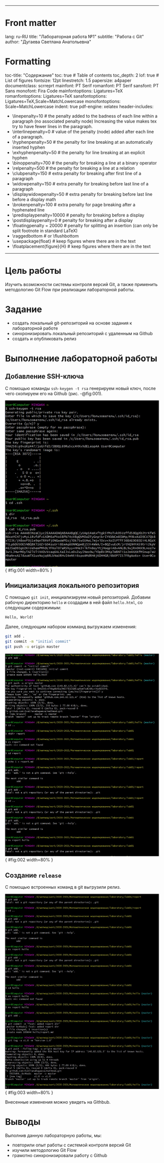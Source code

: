 
---
# Front matter
lang: ru-RU
title: "Лабораторная работа №1"
subtitle: "Работа с Git"
author: "Дугаева Светлана Анатольевна"

# Formatting
toc-title: "Содержание"
toc: true # Table of contents
toc_depth: 2
lof: true # List of figures
fontsize: 12pt
linestretch: 1.5
papersize: a4paper
documentclass: scrreprt
mainfont: PT Serif
romanfont: PT Serif
sansfont: PT Sans
monofont: Fira Code
mainfontoptions: Ligatures=TeX
romanfontoptions: Ligatures=TeX
sansfontoptions: Ligatures=TeX,Scale=MatchLowercase
monofontoptions: Scale=MatchLowercase
indent: true
pdf-engine: xelatex
header-includes:
  - \linepenalty=10 # the penalty added to the badness of each line within a paragraph (no associated penalty node) Increasing the value makes tex try to have fewer lines in the paragraph.
  - \interlinepenalty=0 # value of the penalty (node) added after each line of a paragraph.
  - \hyphenpenalty=50 # the penalty for line breaking at an automatically inserted hyphen
  - \exhyphenpenalty=50 # the penalty for line breaking at an explicit hyphen
  - \binoppenalty=700 # the penalty for breaking a line at a binary operator
  - \relpenalty=500 # the penalty for breaking a line at a relation
  - \clubpenalty=150 # extra penalty for breaking after first line of a paragraph
  - \widowpenalty=150 # extra penalty for breaking before last line of a paragraph
  - \displaywidowpenalty=50 # extra penalty for breaking before last line before a display math
  - \brokenpenalty=100 # extra penalty for page breaking after a hyphenated line
  - \predisplaypenalty=10000 # penalty for breaking before a display
  - \postdisplaypenalty=0 # penalty for breaking after a display
  - \floatingpenalty = 20000 # penalty for splitting an insertion (can only be split footnote in standard LaTeX)
  - \raggedbottom # or \flushbottom
  - \usepackage{float} # keep figures where there are in the text
  - \floatplacement{figure}{H} # keep figures where there are in the text
---

# Цель работы

Изучить возможности системы контроля версий Git, а также применить методологию Git Flow при реализации лабораторной работы.

# Задание

- создать локальный git-репозиторий на основе задания к лабораторной работе
- синхронизировать локальный репозиторий с удаленным на Github
- создать и опубликовать релиз

# Выполнение лабораторной работы

## Добавление SSH-ключа

С помощью команды `ssh-keygen -t rsa` генерируем новый ключ, после чего скопируем его на Github (рис. -@fig:001).

![ssh-ключ](image/screen1.jpg){ #fig:001 width=80% }

## Инициализация локального репозитория

С помощью `git init`, инициализируем новый репозиторий. Добавим рабочую директорию `hello` и создадим в ней файл `hello.html`, со следующим содержимым:

```html
Hello, World!
```

Далее, следующим набором комманд выгружаем изменения:

```sh
git add .
git commit -m "initial commit"
git push -u origin master
```

![Выгрузка](image/screen2.jpg){ #fig:002 width=80% }

## Создание `release`

С помощью встроенных команд в git выгрузили релиз. 

![Создание, публикация и завершение релиза](image/screen3.jpg){ #fig:003 width=80% }

Внесенные изменения можно увидеть на Githbub.

# Выводы

Выполнив данную лабораторную работы, мы:

- повторили опыт работы с системой контроля версий Git
- изучили методологию Git Flow
- грамотно синхронизировали работу с Github
